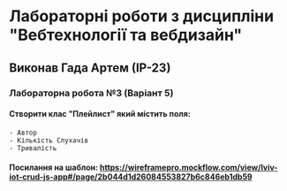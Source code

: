 # Лабораторні роботи з дисципліни "Вебтехнології та вебдизайн"
## Виконав Гада Артем (ІР-23)
### Лабораторна робота №3 (Варіант 5)
#### Створити клас "Плейлист" який містить поля:
    - Автор
    - Кількість Слухачів
    - Тривалість
#### Посилання на шаблон: https://wireframepro.mockflow.com/view/lviv-iot-crud-js-app#/page/2b044d1d26084553827b6c846eb1db59


